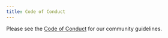 ```yaml
---
title: Code of Conduct
---
```


Please see the [Code of Conduct](https://github.com/Pipelex/cocode/blob/main/CODE_OF_CONDUCT.md) for our community guidelines.


